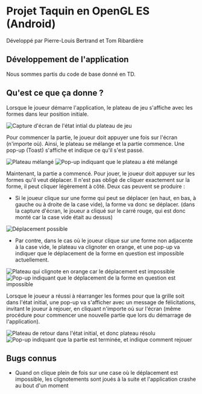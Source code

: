 # Projet Taquin en OpenGL ES (Android)

Développé par Pierre-Louis Bertrand et Tom Ribardière

## Développement de l'application

Nous sommes partis du code de base donné en TD.



## Qu'est ce que ça donne ?

Lorsque le joueur démarre l'application, le plateau de jeu s'affiche avec les formes dans leur position initiale. 

![Capture d'écran de l'état intial du plateau de jeu](images_readme/etat_initial.png)

Pour commencer la partie, le joueur doit appuyer une fois sur l'écran (n'importe où). Ainsi, le plateau se mélange et la partie commence. Une pop-up (Toast) s'affiche et indique ce qu'il s'est passé.

![Plateau mélangé](images_readme/partie_commence_plateau.png)
![Pop-up indiquant que le plateau a été mélangé](images_readme/partie_commence_popup.png)

Maintenant, la partie a commencé. Pour jouer, le joueur doit appuyer sur les formes qu'il veut déplacer. Il n'est pas obligé de cliquer exactement sur la forme, il peut cliquer légèrement à côté. Deux cas peuvent se produire :

- Si le joueur clique sur une forme qui peut se déplacer (en haut, en bas, à gauche ou à droite de la case vide), la forme va donc se déplacer. (dans la capture d'écran, le joueur a cliqué sur le carré rouge, qui est donc monté car la case vide était au dessus)

![Déplacement possible](images_readme/deplacement_possible.png)

- Par contre, dans le cas où le joueur clique sur une forme non adjacente à la case vide, le plateau va clignoter en orange, et une pop-up va indiquer que le déplacement de la forme en question est impossible actuellement.

![Plateau qui clignote en orange car le déplacement est impossible](images_readme/deplacement_impossible_clignotement.png)
![Pop-up indiquant que le déplacement de la forme en question est impossible](images_readme/deplacement_impossible_popup.png)

Lorsque le joueur a réussi à réarranger les formes pour que la grille soit dans l'état initial, une pop-up va s'afficher avec un message de félicitations, invitant le joueur à rejouer, en cliquant n'importe où sur l'écran (même procédure pour commencer une nouvelle partie que lors du démarrage de l'application).

![Plateau de retour dans l'état initial, et donc plateau résolu](images_readme/partie_terminee_plateau.png)
![Pop-up indiquant que la partie est terminée, et indique comment rejouer](images_readme/partie_terminee_popup.png)

## Bugs connus

- Quand on clique plein de fois sur une case où le déplacement est impossible, les clignotements sont joués à la suite et l'application crashe au bout d'un moment
